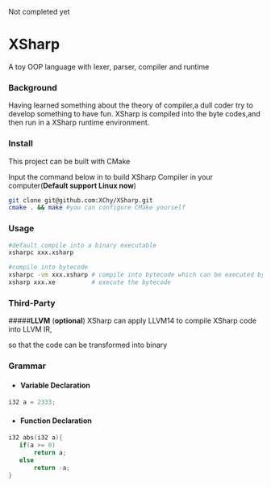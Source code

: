 Not completed yet

# XSharp
A toy OOP language with lexer, parser, compiler and runtime 

###  Background
Having learned something about the theory of compiler,a dull coder try to develop something to have fun.
XSharp is compiled into the byte codes,and then run in a XSharp runtime environment.

### Install
This project can be built with CMake 

Input the command below in  to build XSharp Compiler in your computer(**Default support Linux now**)
```bash
git clone git@github.com:XChy/XSharp.git
cmake . && make #you can configure CMake yourself
```

### Usage
```bash
#default compile into a binary executable
xsharpc xxx.xsharp 

#compile into bytecode
xsharpc -vm xxx.xsharp # compile into bytecode which can be executed by XSharp's VM
xsharp xxx.xe          # execute the bytecode
```

### Third-Party
#####**LLVM** (**optional**) 
 XSharp can apply LLVM14 to compile XSharp code into LLVM IR,

 so that the code can be transformed into binary

### Grammar
- #### Variable Declaration
 ```C++
 i32 a = 2333;
```


- #### Function Declaration
 ```C++
 i32 abs(i32 a){
    if(a >= 0) 
        return a;
	else 
        return -a;
 }
```
